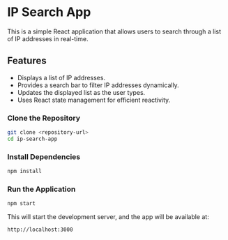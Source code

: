 # IP Search App

This is a simple React application that allows users to search through a list of IP addresses in real-time.

## Features

- Displays a list of IP addresses.
- Provides a search bar to filter IP addresses dynamically.
- Updates the displayed list as the user types.
- Uses React state management for efficient reactivity.

### Clone the Repository

```sh
git clone <repository-url>
cd ip-search-app
```

### Install Dependencies

```sh
npm install
```

### Run the Application

```sh
npm start
```

This will start the development server, and the app will be available at:

```
http://localhost:3000
```

